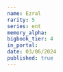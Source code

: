 ```yaml
---
name: Ezral
rarity: 5
series: ent
memory_alpha:
bigbook_tier: 4
in_portal:
date: 03/06/2024
published: true
---
```



